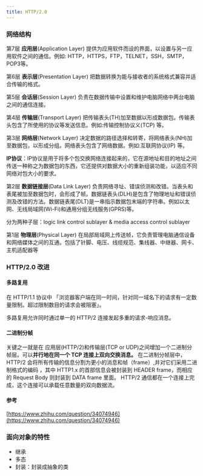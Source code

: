 ```yaml
---
title: HTTP/2.0
---
```

### **网络结构**

第7层 **应用层**(Application Layer)
提供为应用软件而设的界面，以设置与另一应用软件之间的通信。例如: HTTP，HTTPS，FTP，TELNET，SSH，SMTP，POP3等。

第6层 **表示层**(Presentation Layer)
把数据转换为能与接收者的系统格式兼容并适合传输的格式。

第5层 **会话层**(Session Layer)
负责在数据传输中设置和维护电脑网络中两台电脑之间的通信连接。

第4层 **传输层**(Transport Layer)
把传输表头(TH)加至数据以形成数据包。传输表头包含了所使用的协议等发送信息。例如:传输控制协议义(TCP) 等。

第3层 **网络层**(Network Layer)
决定数据的路径选择和转寄，将网络表头(NH)加至数据包，以形成分组。网络表头包含了网络数据。例如:互联网协议(IP) 等。

**IP协议**：IP协议是用于将多个包交换网络连接起来的，它在源地址和目的地址之间传送一种称之为数据包的东西，它还提供对数据大小的重新组装功能，以适应不同网络对包大小的要求。

第2层 **数据链接层**(Data Link Layer)
负责网络寻址、错误侦测和改错。当表头和表尾被加至数据包时，会形成了帧。数据链表头(DLH)是包含了物理地址和错误侦测及改错的方法。数据链表尾(DLT)是一串指示数据包末端的字符串。例如以太网、无线局域网(Wi-Fi)和通用分组无线服务(GPRS)等。

分为两种子层：logic link control sublayer & media access control sublayer

第1层 **物理层**(Physical Layer)
在局部局域网上传送帧，它负责管理电脑通信设备和网络媒体之间的互通。包括了针脚、电压、线缆规范、集线器、中继器、网卡、主机适配器等

### **HTTP/2.0 改进**

#### 多路复用

在 HTTP/1.1 协议中 「浏览器客户端在同一时间，针对同一域名下的请求有一定数量限制。超过限制数目的请求会被阻塞」。

多路复用允许同时通过单一的 HTTP/2 连接发起多重的请求-响应消息。

#### 二进制分帧

关键之一就是在 应用层(HTTP/2)和传输层(TCP or UDP)之间增加一个二进制分帧层。可以**并行地在同一个 TCP 连接上双向交换消息。**
在二进制分帧层中， HTTP/2 会将所有传输的信息分割为更小的消息和帧（frame）,并对它们采用二进制格式的编码 ，其中 HTTP1.x 的首部信息会被封装到 HEADER frame，而相应的 Request Body 则封装到 DATA frame 里面。
HTTP/2 通信都在一个连接上完成，这个连接可以承载任意数量的双向数据流。

#### 参考
[https://www.zhihu.com/question/34074946](https://www.zhihu.com/question/34074946)

### **面向对象的特性**

* 继承
* 多态
* 封装：封装成抽象的类